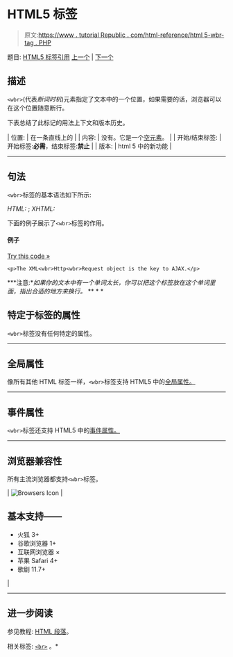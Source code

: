 # HTML5 <wbr>标签

> 原文:[https://www . tutorial Republic . com/html-reference/html 5-wbr-tag . PHP](https://www.tutorialrepublic.com/html-reference/html5-wbr-tag.php)

题目: [HTML5 标签引用](html5-tags.php) [上一个](html5-video-tag.php) | [下一个](javascript:void(0); "Disabled")

## 描述

`<wbr>`(代表*断词时机*)元素指定了文本中的一个位置，如果需要的话，浏览器可以在这个位置随意断行。

下表总结了此标记的用法上下文和版本历史。

| 位置: | 在一条直线上的 |
| 内容: | 没有。它是一个[空元素](../html-tutorial/html-elements.php#empty-elements)。 |
| 开始/结束标签: | 开始标签:**必需**，结束标签:**禁止** |
| 版本: | html 5 中的新功能 |

* * *

## 句法

`<wbr>`标签的基本语法如下所示:

*HTML:* <wbr>; *XHTML:* <wbr />

下面的例子展示了`<wbr>`标签的作用。

#### 例子

[Try this code »](../codelab.php?topic=html5&file=wbr-tag "Try this code using online Editor")

```
<p>The XML<wbr>Http<wbr>Request object is the key to AJAX.</p>
```

 ***注意:**如果你的文本中有一个单词太长，你可以把这个标签放在这个单词里面，指出合适的地方来换行。*  ** * *

## 特定于标签的属性

`<wbr>`标签没有任何特定的属性。

* * *

## 全局属性

像所有其他 HTML 标签一样，`<wbr>`标签支持 HTML5 中的[全局属性。](html5-global-attributes.php)

* * *

## 事件属性

`<wbr>`标签还支持 HTML5 中的[事件属性。](html5-event-attributes.php)

* * *

## 浏览器兼容性

所有主流浏览器都支持`<wbr>`标签。

| ![Browsers Icon](../Images/e9331123c77668c1832e541c2fca1002.png) | 

## 基本支持——

*   火狐 3+
*   谷歌浏览器 1+
*   互联网浏览器 ×
*   苹果 Safari 4+
*   歌剧 11.7+

 |

* * *

## 进一步阅读

参见教程: [HTML 段落](../html-tutorial/html-paragraphs.php)。

相关标签: [`<br>`](html-br-tag.php) 。*